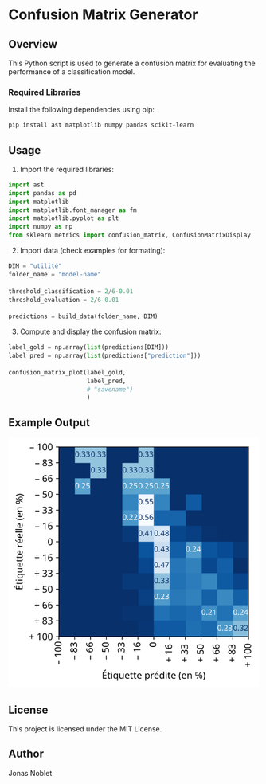 # Confusion Matrix Generator

## Overview
This Python script is used to generate a confusion matrix for evaluating the performance of a classification model.

### Required Libraries
Install the following dependencies using pip:
```bash
pip install ast matplotlib numpy pandas scikit-learn
```

## Usage
1. Import the required libraries:
```python
import ast
import pandas as pd
import matplotlib
import matplotlib.font_manager as fm
import matplotlib.pyplot as plt
import numpy as np
from sklearn.metrics import confusion_matrix, ConfusionMatrixDisplay
```

2. Import data (check examples for formating):
```python
DIM = "utilité"
folder_name = "model-name"

threshold_classification = 2/6-0.01
threshold_evaluation = 2/6-0.01

predictions = build_data(folder_name, DIM)
```

3. Compute and display the confusion matrix:
```python
label_gold = np.array(list(predictions[DIM]))
label_pred = np.array(list(predictions["prediction"]))

confusion_matrix_plot(label_gold,
                      label_pred,
                      # "savename")
                      )
```

## Example Output

![Example of a confusion matrix](https://github.com/heutzi/CONFUSION_MATRIX/blob/master/results/cm-example.svg?raw=true)

## License
This project is licensed under the MIT License.

## Author
Jonas Noblet

